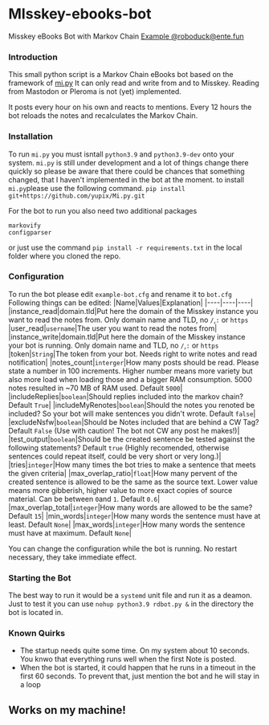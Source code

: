 # MIsskey-ebooks-bot
Misskey eBooks Bot with Markov Chain
[Example @roboduck@ente.fun](https://ente.fun/@roboduck)

### Introduction
This small python script is a Markov Chain eBooks bot based on the framework of [mi.py](https://github.com/yupix/Mi.py.git)
It can only read and write from and to Misskey. Reading from Mastodon or Pleroma is not (yet) implemented.

It posts every hour on his own and reacts to mentions. Every 12 hours the bot reloads the notes and recalculates the Markov Chain.

### Installation
To run `mi.py` you must isntall `python3.9` and `python3.9-dev` onto your system.
`mi.py` is still under development and a lot of things change there quickly so please be aware that there could be chances that something changed, that I haven't implemented in the bot at the moment.
to install `mi.py`please use the following command.
`pip install git+https://github.com/yupix/Mi.py.git`

For the bot to run you also need two additional packages
```
markovify
configparser
```

or just use the command `pip install -r requirements.txt` in the local folder where you cloned the repo.


### Configuration
To run the bot please edit `example-bot.cfg` and rename it to `bot.cfg`
Following things can be edited:
|Name|Values|Explanation|
|----|----|----|
|instance_read|domain.tld|Put here the domain of the Misskey instance you want to read the notes from. Only domain name and TLD, no `/`,`:` or `https`
|user_read|`username`|The user you want to read the notes from|
|instance_write|domain.tld|Put here the domain of the Misskey instance your bot is running. Only domain name and TLD, no `/`,`:` or `https`
|token|`String`|The token from your bot. Needs right to write notes and read notification|
|notes_count|`interger`|How many posts should be read. Please state a number in 100 increments. Higher number means more variety but also more load when loading those and a bigger RAM consumption. 5000 notes resulted in ~70 MB of RAM used. Default `5000`|
|includeReplies|`boolean`|Should replies included into the markov chain? Default `True`|
|includeMyRenotes|`boolean`|Should the notes you renoted be included? So your bot will make sentences you didn't wrote. Default `false`|
|excludeNsfw|`boolean`|Should be Notes included that are behind a CW Tag? Default `False` (Use with caution! The bot not CW any post he makes!)|
|test_output|`boolean`|Should be the created sentence be tested against the following statements? Default `true` (Highly recomended, otherwise sentences could repeat itself, could be very short or very long.)|
|tries|`integer`|How many times the bot tries to make a sentence that meets the given criteria|
|max_overlap_ratio|`float`|How many pervent of the created sentence is allowed to be the same as the source text. Lower value means more gibberish, higher value to more exact copies of source material. Can be between `0`and `1`. Default `0.6`|
|max_overlap_total|`integer`|How many words are allowed to be the same? Default `15`|
|min_words|`integer`|How many words the sentence must have at least. Default `None`|
|max_words|`integer`|How many words the sentence must have at maximum. Default `None`|

You can change the configuration while the bot is running. No restart necessary, they take immediate effect.

### Starting the Bot
The best way to run it would be a `systemd` unit file and run it as a deamon.
Just to test it you can use `nohup python3.9 rdbot.py &` in the directory the bot is located in.

### Known Quirks
- The startup needs quite some time. On my system about 10 seconds. You knwo that everything runs well when the first Note is posted.
- When the bot is started, it could happen that he runs in a timeout in the first 60 seconds. To prevent that, just mention the bot and he will stay in a loop

## Works on my machine!

